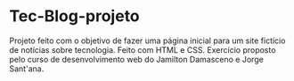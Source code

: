 # Tec-Blog-projeto

Projeto feito com o objetivo de fazer uma página inicial para um site fictício de notícias sobre tecnologia. Feito com HTML e CSS. Exercício proposto pelo curso de desenvolvimento web do Jamilton Damasceno e Jorge Sant'ana.
